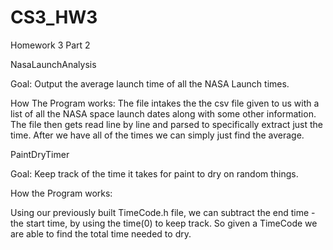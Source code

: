 # CS3_HW3

Homework 3 Part 2

NasaLaunchAnalysis 

Goal: Output the average launch time of all the NASA Launch times.

How The Program works:
The file intakes the the csv file given to us with a list of all the NASA space launch dates along with some other information.
The file then gets read line by line and parsed to specifically extract just the time. After we have all of the times we can 
simply just find the average. 


PaintDryTimer

Goal: Keep track of the time it takes for paint to dry on random things.

How the Program works:

Using our previously built TimeCode.h file, we can subtract the end time - the start time, by using the time(0) to keep track.
So given a TimeCode we are able to find the total time needed to dry.